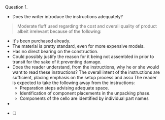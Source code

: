 Question 1. 
 - Does the writer introduce the instructions adequately?
> Moderate fluff used regarding the cost and overall quality of product albeit irrelevant because of the following:
 - It's been purchased already.
 - The material is pretty standard, even for more expensive models.
 - Has no direct bearing on the construction.
 - Could possibly justify the reason for it being not assembled in prior to transit for the sake of it preventing damage.
 - Does the reader understand, from the instructions,  why he or she would want to read these instructions?
The overall intent of the instructions are sufficient, placing emphasis on the setup process and assu
	 The reader is expected to take the following away from the instructions:
	-  Preparation steps advising adequate space.
	-	Identification of component placements in the unpacking phase. 
	-	Components of the cello are identified by individual part names
-

- [ ] 
<!--stackedit_data:
eyJoaXN0b3J5IjpbOTI3MDk2MTg4XX0=
-->